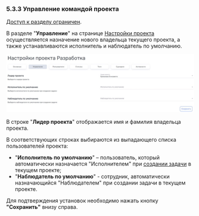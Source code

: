 ### 5.3.3 Управление командой проекта  

[Доступ к разделу ограничен](9_roles_&_access/9.2_access.md).  

В разделе "**Управление**" на странице [Настройки проекта](5_project/5.2_settings/5.2_settings.md) осуществляется назначение нового владельца текущего проекта, а также устанавливаются исполнитель и наблюдатель по умолчанию.

![5.3.3-1](/imgs/5.3.3-1.jpg)

В строке "**Лидер проекта**" отображается имя и фамилия владельца проекта.  

В соответствующих строках выбираются из выпадающего списка пользователей проекта:  

- "**Исполнитель по умолчанию**" – пользователь, который автоматически назначается "Исполнителем" при [создании задачи](6_task/6.1_create.md) в текущем проекте;
- "**Наблюдатель по умолчанию**" - сотрудник, автоматически назначающийся "Наблюдателем" при создании задачи в текущем проекте.  

Для подтверждения установок необходимо нажать кнопку **"Сохранить"** внизу справа.  
